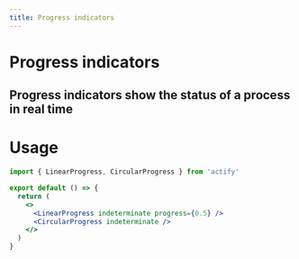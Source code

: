 ```yaml
---
title: Progress indicators
---
```


# Progress indicators

## Progress indicators show the status of a process in real time

# Usage

<usage name="progress"></usage>

```jsx
import { LinearProgress, CircularProgress } from 'actify'

export default () => {
  return (
    <>
      <LinearProgress indeterminate progress={0.5} />
      <CircularProgress indeterminate />
    </>
  )
}
```
